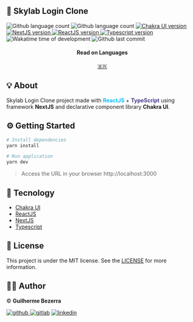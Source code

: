 ## :rocket: Skylab Login Clone

<p align="left">
    <img alt="Github language count" src="https://img.shields.io/github/languages/count/gbdsantos/reactjs-nextjs-skylab-login-clone">

  <img alt="Github language count" src="https://img.shields.io/github/languages/top/gbdsantos/reactjs-nextjs-skylab-login-clone">

  <a href="https://chakra-ui.com/">
    <img alt="Chakra UI version" src="https://img.shields.io/github/package-json/dependency-version/gbdsantos/reactjs-nextjs-skylab-login-clone/@chakra-ui/core">
  </a>

   <a href="https://nextjs.org/">
    <img alt="NextJS version" src="https://img.shields.io/github/package-json/dependency-version/gbdsantos/reactjs-nextjs-skylab-login-clone/next">
  </a>

  <a href="https://reactjs.org/">
    <img alt="ReactJS version" src="https://img.shields.io/github/package-json/dependency-version/gbdsantos/reactjs-nextjs-skylab-login-clone/react">
  </a>

  <a href="https://www.typescriptlang.org/">
    <img alt="Typescript version" src="https://img.shields.io/github/package-json/dependency-version/gbdsantos/reactjs-nextjs-skylab-login-clone/dev/typescript">
  </a>

  <img alt="Wakatime time of development" src="https://wakatime.com/badge/github/gbdsantos/reactjs-nextjs-skylab-login-clone.svg">

  <img alt="Github last commit" src="https://img.shields.io/github/last-commit/gbdsantos/reactjs-nextjs-skylab-login-clone">
</p>

<div align="center">
  <h4 align="center">Read on Languages</h4>
  <a href="https://github.com/gbdsantos/reactjs-nextjs-skylab-login-clone/blob/master/README-PT-BR.md">🇧🇷
  </a>
</div>

## :bulb: About

Skylab Login Clone project made with <span style="color:deepskyblue; font-weight:bold;">**ReactJS**</span> + <span style="color:darkslateblue; font-weight:bold;">**TypeScript**</span> using framework **NextJS** and declarative component library **Chakra UI**.

## :gear: Getting Started

```Bash
# Install dependencies
yarn install

# Run application
yarn dev
```

> Access the URL in your browser http://localhost:3000

## :wrench: Tecnology

- [Chakra UI](https://chakra-ui.com/ "Component library to design system")
- [ReactJS](https://reactjs.org/ "A JavaScript library for user interfaces")
- [NextJS](https://nextjs.org/ "The React framework with server rendering")
- [Typescript](https://www.typescriptlang.org/ "TypeScript extends JavaScript by adding types")

## :memo: License

This project is under the MIT license. See the [LICENSE](https://github.com/gbdsantos/reactjs-nextjs-skylab-login-clone/blob/master/LICENSE) for more information.

## :man_astronaut: Author

©️ **Guilherme Bezerra** 

[![github](http://ap.imagensbrasil.org/images/2018/12/10/github-logo-1.png) ](http://www.github.com/gbdsantos)
[![gitlab](http://ap.imagensbrasil.org/images/2018/12/10/gitlab-32.png)](https://gitlab.com/gbdsantos1)
[![linkedin](http://ap.imagensbrasil.org/images/2018/12/10/linkedin-1.png)](https://www.linkedin.com/in/gbdsantos/)
